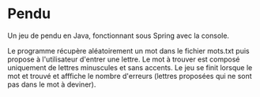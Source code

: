 # Pendu
Un jeu de pendu en Java, fonctionnant sous Spring avec la console.

Le programme récupère aléatoirement un mot dans le fichier mots.txt puis propose à l'utilisateur d'entrer une lettre.
Le mot à trouver est composé uniquement de lettres minuscules et sans accents.
Le jeu se finit lorsque le mot et trouvé et afffiche le nombre d'erreurs (lettres proposées qui ne sont pas dans le mot à deviner).
